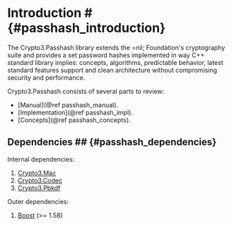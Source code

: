 # Introduction # {#passhash_introduction}

The Crypto3.Passhash library extends the =nil; Foundation's cryptography suite and provides a set password hashes
 implemented in way C++ standard library implies: concepts, algorithms, predictable behavior, latest standard features support and clean architecture without compromising security and performance.
 
Crypto3.Passhash consists of several parts to review:
* [Manual](@ref passhash_manual).
* [Implementation](@ref passhash_impl).
* [Concepts](@ref passhash_concepts).

## Dependencies ## {#passhash_dependencies}

Internal dependencies:

1. [Crypto3.Mac](https://github.com/nilfoundation/block.git)
2. [Crypto3.Codec](https://github.com/nilfoundation/codec.git)
3. [Crypto3.Pbkdf](https://github.com/nilfoundation/pbkdf.git)

Outer dependencies:
1. [Boost](https://boost.org) (>= 1.58)